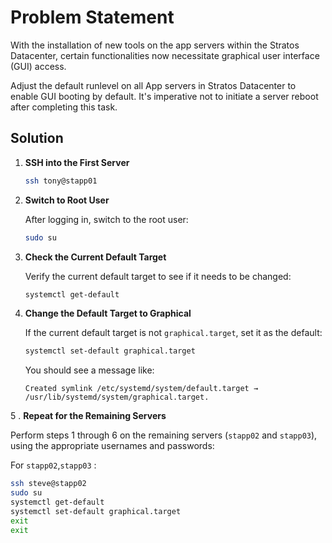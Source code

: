 # Problem Statement

With the installation of new tools on the app servers within the Stratos Datacenter, certain functionalities now necessitate graphical user interface (GUI) access.

Adjust the default runlevel on all App servers in Stratos Datacenter to enable GUI booting by default. It's imperative not to initiate a server reboot after completing this task.

## Solution

1. **SSH into the First Server**

   ```bash
   ssh tony@stapp01
   ```

2. **Switch to Root User**

   After logging in, switch to the root user:

   ```bash
   sudo su
   ```

3. **Check the Current Default Target**

   Verify the current default target to see if it needs to be changed:

   ```bash
   systemctl get-default
   ```

4. **Change the Default Target to Graphical**

   If the current default target is not `graphical.target`, set it as the default:

   ```bash
   systemctl set-default graphical.target
   ```

   You should see a message like:

   ```plain
   Created symlink /etc/systemd/system/default.target → /usr/lib/systemd/system/graphical.target.
   ```

5 . **Repeat for the Remaining Servers**

   Perform steps 1 through 6 on the remaining servers (`stapp02` and `stapp03`), using the appropriate usernames and passwords:

   For `stapp02`,`stapp03` :

   ```bash
   ssh steve@stapp02
   sudo su
   systemctl get-default
   systemctl set-default graphical.target
   exit
   exit
   ```
